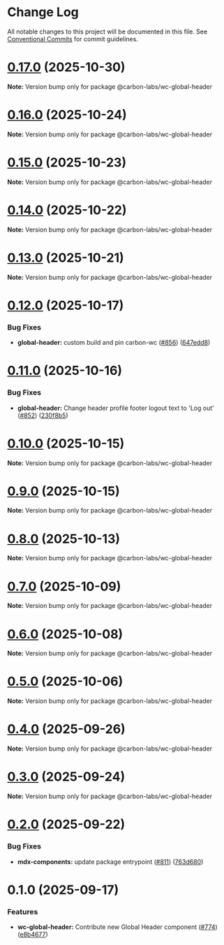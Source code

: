 # Change Log

All notable changes to this project will be documented in this file.
See [Conventional Commits](https://conventionalcommits.org) for commit guidelines.

# [0.17.0](https://github.com/carbon-design-system/carbon-labs/compare/@carbon-labs/wc-global-header@0.16.0...@carbon-labs/wc-global-header@0.17.0) (2025-10-30)

**Note:** Version bump only for package @carbon-labs/wc-global-header





# [0.16.0](https://github.com/carbon-design-system/carbon-labs/compare/@carbon-labs/wc-global-header@0.15.0...@carbon-labs/wc-global-header@0.16.0) (2025-10-24)

**Note:** Version bump only for package @carbon-labs/wc-global-header





# [0.15.0](https://github.com/carbon-design-system/carbon-labs/compare/@carbon-labs/wc-global-header@0.14.0...@carbon-labs/wc-global-header@0.15.0) (2025-10-23)

**Note:** Version bump only for package @carbon-labs/wc-global-header





# [0.14.0](https://github.com/carbon-design-system/carbon-labs/compare/@carbon-labs/wc-global-header@0.13.0...@carbon-labs/wc-global-header@0.14.0) (2025-10-22)

**Note:** Version bump only for package @carbon-labs/wc-global-header





# [0.13.0](https://github.com/carbon-design-system/carbon-labs/compare/@carbon-labs/wc-global-header@0.12.0...@carbon-labs/wc-global-header@0.13.0) (2025-10-21)

**Note:** Version bump only for package @carbon-labs/wc-global-header





# [0.12.0](https://github.com/carbon-design-system/carbon-labs/compare/@carbon-labs/wc-global-header@0.11.0...@carbon-labs/wc-global-header@0.12.0) (2025-10-17)


### Bug Fixes

* **global-header:** custom build and pin carbon-wc ([#856](https://github.com/carbon-design-system/carbon-labs/issues/856)) ([647edd8](https://github.com/carbon-design-system/carbon-labs/commit/647edd87e8fde6305c65a417aaa1f917f8fcccb6))





# [0.11.0](https://github.com/carbon-design-system/carbon-labs/compare/@carbon-labs/wc-global-header@0.10.0...@carbon-labs/wc-global-header@0.11.0) (2025-10-16)


### Bug Fixes

* **global-header:** Change header profile footer logout text to 'Log out' ([#852](https://github.com/carbon-design-system/carbon-labs/issues/852)) ([230f8b5](https://github.com/carbon-design-system/carbon-labs/commit/230f8b53a858ec5cc438c5aa5598f41cd036d0be))





# [0.10.0](https://github.com/carbon-design-system/carbon-labs/compare/@carbon-labs/wc-global-header@0.9.0...@carbon-labs/wc-global-header@0.10.0) (2025-10-15)

**Note:** Version bump only for package @carbon-labs/wc-global-header





# [0.9.0](https://github.com/carbon-design-system/carbon-labs/compare/@carbon-labs/wc-global-header@0.8.0...@carbon-labs/wc-global-header@0.9.0) (2025-10-15)

**Note:** Version bump only for package @carbon-labs/wc-global-header





# [0.8.0](https://github.com/carbon-design-system/carbon-labs/compare/@carbon-labs/wc-global-header@0.7.0...@carbon-labs/wc-global-header@0.8.0) (2025-10-13)

**Note:** Version bump only for package @carbon-labs/wc-global-header





# [0.7.0](https://github.com/carbon-design-system/carbon-labs/compare/@carbon-labs/wc-global-header@0.6.0...@carbon-labs/wc-global-header@0.7.0) (2025-10-09)

**Note:** Version bump only for package @carbon-labs/wc-global-header





# [0.6.0](https://github.com/carbon-design-system/carbon-labs/compare/@carbon-labs/wc-global-header@0.5.0...@carbon-labs/wc-global-header@0.6.0) (2025-10-08)

**Note:** Version bump only for package @carbon-labs/wc-global-header





# [0.5.0](https://github.com/carbon-design-system/carbon-labs/compare/@carbon-labs/wc-global-header@0.4.0...@carbon-labs/wc-global-header@0.5.0) (2025-10-06)

**Note:** Version bump only for package @carbon-labs/wc-global-header





# [0.4.0](https://github.com/carbon-design-system/carbon-labs/compare/@carbon-labs/wc-global-header@0.3.0...@carbon-labs/wc-global-header@0.4.0) (2025-09-26)

**Note:** Version bump only for package @carbon-labs/wc-global-header





# [0.3.0](https://github.com/carbon-design-system/carbon-labs/compare/@carbon-labs/wc-global-header@0.2.0...@carbon-labs/wc-global-header@0.3.0) (2025-09-24)

**Note:** Version bump only for package @carbon-labs/wc-global-header





# [0.2.0](https://github.com/carbon-design-system/carbon-labs/compare/@carbon-labs/wc-global-header@0.1.0...@carbon-labs/wc-global-header@0.2.0) (2025-09-22)


### Bug Fixes

* **mdx-components:** update package entrypoint ([#811](https://github.com/carbon-design-system/carbon-labs/issues/811)) ([763d680](https://github.com/carbon-design-system/carbon-labs/commit/763d6803e47446cbd336dec9a5be75afde23f6e7))





# 0.1.0 (2025-09-17)


### Features

* **wc-global-header:** Contribute new Global Header component ([#774](https://github.com/carbon-design-system/carbon-labs/issues/774)) ([e8b4677](https://github.com/carbon-design-system/carbon-labs/commit/e8b4677780d68f8ccf02860e327fcaa1d7a3c833))
